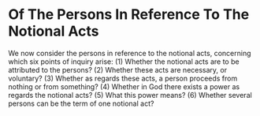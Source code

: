 # Of The Persons In Reference To The Notional Acts

We now consider the persons in reference to the notional acts, concerning which six points of inquiry arise:
(1) Whether the notional acts are to be attributed to the persons?
(2) Whether these acts are necessary, or voluntary?
(3) Whether as regards these acts, a person proceeds from nothing or from something?
(4) Whether in God there exists a power as regards the notional acts?
(5) What this power means?
(6) Whether several persons can be the term of one notional act?